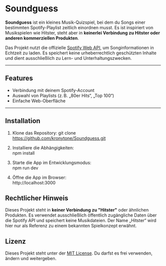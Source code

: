 # Soundguess

**Soundguess** ist ein kleines Musik-Quizspiel, bei dem du Songs einer bestimmten Spotify-Playlist zeitlich einordnen musst. Es ist inspiriert von Musikspielen wie Hitster, steht aber in **keinerlei Verbindung zu Hitster oder anderen kommerziellen Produkten**.

Das Projekt nutzt die offizielle [Spotify Web API](https://developer.spotify.com/documentation/web-api/), um Songinformationen in Echtzeit zu laden. Es speichert keine urheberrechtlich geschützten Inhalte und dient ausschließlich zu Lern- und Unterhaltungszwecken.

---

## Features

- Verbindung mit deinem Spotify-Account
- Auswahl von Playlists (z. B. „80er Hits“, „Top 100“)
- Einfache Web-Oberfläche

---

## Installation

1. Klone das Repository:
git clone https://github.com/kronytone/Soundguess.git

2. Installiere die Abhängigkeiten:  
npm install

3. Starte die App im Entwicklungsmodus:  
npm run dev

4. Öffne die App im Browser:  
http://localhost:3000

## Rechtlicher Hinweis

Dieses Projekt steht in **keiner Verbindung zu "Hitster"** oder ähnlichen Produkten. Es verwendet ausschließlich öffentlich zugängliche Daten über die Spotify API und speichert keine Musikdateien. Der Name „Hitster“ wird hier nur als Referenz zu einem bekannten Spielkonzept erwähnt.

## Lizenz

Dieses Projekt steht unter der [MIT License](./LICENSE). Du darfst es frei verwenden, ändern und weitergeben.
